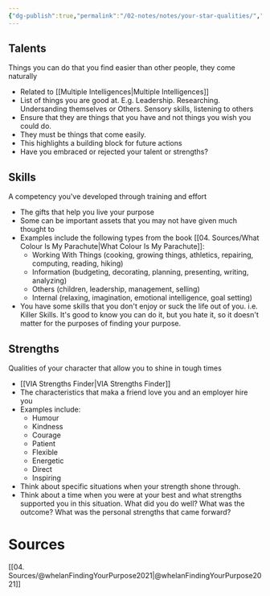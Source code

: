 ```yaml
---
{"dg-publish":true,"permalink":"/02-notes/notes/your-star-qualities/","tags":["Note"],"created":"2024-01-11T13:19:53.000-04:00","updated":"2024-05-02T15:12:20.855-03:00"}
---
```


## Talents
Things you can do that you find easier than other people, they come naturally
- Related to [[Multiple Intelligences\|Multiple Intelligences]]
- List of things you are good at. E.g. Leadership. Researching. Undersanding themselves or Others. Sensory skills, listening to others
- Ensure that they are things that you have and not things you wish you could do. 
- They must be things that come easily. 
- This highlights a building block for future actions
- Have you embraced or rejected your talent or strengths?
## Skills
A competency you've developed through training and effort
- The gifts that help you live your purpose
- Some can be important assets that you may not have given much thought to
- Examples include the following types from the book [[04. Sources/What Colour Is My Parachute\|What Colour Is My Parachute]]: 
	- Working With Things (cooking, growing things, athletics, repairing, computing, reading, hiking)
	- Information (budgeting, decorating, planning, presenting, writing, analyzing)
	- Others (children, leadership, management, selling)
	- Internal (relaxing, imagination, emotional intelligence, goal setting)
- You have some skills that you don't enjoy or suck the life out of you. i.e. Killer Skills. It's good to know you can do it, but you hate it, so it doesn't matter for the purposes of finding your purpose. 
## Strengths
Qualities of your character that allow you to shine in tough times
- [[VIA Strengths Finder\|VIA Strengths Finder]]
- The characteristics that maka a friend love you and an employer hire you
- Examples include: 
	- Humour
	- Kindness
	- Courage
	- Patient
	- Flexible
	- Energetic
	- Direct
	- Inspiring
- Think about specific situations when your strength shone through. 
- Think about a time when you were at your best and what strengths supported you in this situation. What did you do well? What was the outcome? What was the personal strengths that came forward?

# Sources
[[04. Sources/@whelanFindingYourPurpose2021\|@whelanFindingYourPurpose2021]]
